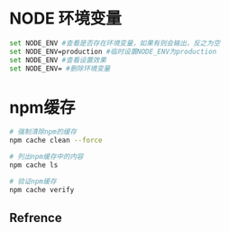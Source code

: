# NODE 环境变量

```bash
set NODE_ENV #查看是否存在环境变量，如果有则会输出，反之为空
set NODE_ENV=production #临时设置NODE_ENV为production
set NODE_ENV #查看设置效果
set NODE_ENV= #删除环境变量
```

# npm缓存
```bash
# 强制清除npm的缓存
npm cache clean --force

# 列出npm缓存中的内容
npm cache ls

# 验证npm缓存
npm cache verify
```


## Refrence

[1]: https://blog.csdn.net/weixin_46560512/article/details/123587249 "简单说说NODE_ENV"

